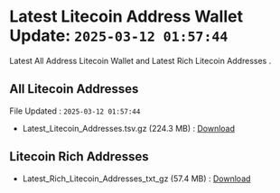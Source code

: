 # Latest Litecoin Address Wallet Update: `2025-03-12 01:57:44`

Latest All Address Litecoin Wallet and Latest Rich Litecoin Addresses .

## All Litecoin Addresses

File Updated : `2025-03-12 01:57:44`

- Latest_Litecoin_Addresses.tsv.gz (224.3 MB) : [Download](https://github.com/Pymmdrza/Rich-Address-Wallet/releases/tag/Litecoin)

## Litecoin Rich Addresses

- Latest_Rich_Litecoin_Addresses_txt_gz (57.4 MB) : [Download](https://github.com/Pymmdrza/Rich-Address-Wallet/releases/tag/Litecoin)

